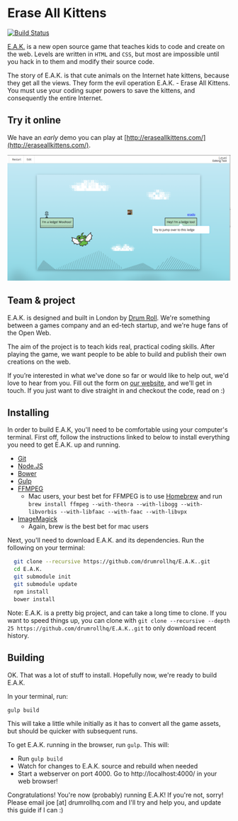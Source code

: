 # Erase All Kittens
[![Build Status](https://travis-ci.org/drumrollhq/E.A.K..svg?branch=dev)](https://travis-ci.org/drumrollhq/E.A.K.)

[E.A.K.](http://eraseallkittens.com/) is a new open source game that teaches kids to code and create on the web. Levels are written in `HTML` and `CSS`, but most are impossible until you hack in to them and modify their source code.

The story of E.A.K. is that cute animals on the Internet hate kittens, because they get all the views. They form the evil operation E.A.K. - Erase All Kittens. You must use your coding super powers to save the kittens, and consequently the entire Internet.

## Try it online
We have an *early* demo you can play at [http://eraseallkittens.com/](http://eraseallkittens.com/).

![Screenshot Erase All Kittens!](screenshots-Erase-All-Kittens.png)

## Team & project
E.A.K. is designed and built in London by [Drum Roll](http://drumrollhq.com). We're something between a games company and an ed-tech startup, and we're huge fans of the Open Web.

The aim of the project is to teach kids real, practical coding skills. After playing the game, we want people to be able to build and publish their own creations on the web.

If you’re interested in what we've done so far or would like to help out, we'd love to hear from you. Fill out the form on [our website](http://eraseallkittens.com/), and we'll get in touch. If you just want to dive straight in and checkout the code, read on :)

## Installing
In order to build E.A.K, you'll need to be comfortable using your computer's terminal. First off, follow the instructions linked to below to install everything you need to get E.A.K. up and running.
* [Git](http://git-scm.com/book/en/v2/Getting-Started-Installing-Git)
* [Node.JS](http://nodejs.org/download/)
* [Bower](http://bower.io/#install-bower)
* [Gulp](https://github.com/gulpjs/gulp/blob/master/docs/getting-started.md)
* [FFMPEG](https://www.ffmpeg.org/download.html)
    - Mac users, your best bet for FFMPEG is to use [Homebrew](http://brew.sh/) and run `brew install ffmpeg --with-theora --with-libogg --with-libvorbis --with-libfaac --with-faac --with-libvpx`
* [ImageMagick](http://www.imagemagick.org/script/binary-releases.php)
    - Again, brew is the best bet for mac users

Next, you'll need to download E.A.K. and its dependencies. Run the following on your terminal:
```sh
  git clone --recursive https://github.com/drumrollhq/E.A.K..git
  cd E.A.K.
  git submodule init
  git submodule update
  npm install
  bower install
```

Note: E.A.K. is a pretty big project, and can take a long time to clone. If you want to speed things up, you can clone with `git clone --recursive --depth 25 https://github.com/drumrollhq/E.A.K..git` to only download recent history.

## Building
OK. That was a lot of stuff to install. Hopefully now, we're ready to build E.A.K.

In your terminal, run:
```sh
gulp build
```

This will take a little while initially as it has to convert all the game assets, but should be quicker with subsequent runs.

To get E.A.K. running in the browser, run `gulp`. This will:

- Run `gulp build`
- Watch for changes to E.A.K. source and rebuild when needed
- Start a webserver on port 4000. Go to http://localhost:4000/ in your web browser!

Congratulations! You're now (probably) running E.A.K! If you're not, sorry! Please email joe [at] drumrollhq.com and I'll try and help you, and update this guide if I can :)


